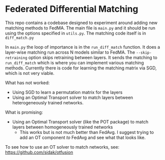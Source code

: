 # Federated Differential Matching

This repo contains a codebase designed to experiment around adding new matching methods to FedMA. The main file is `main.py` and it should be run using the options specified in `utils.py`. The matching code itself is in `diff_match.py`

In `main.py` the loop of importance is in the `run_diff_match` function. It does a layer-wise matching run across N models similar to FedMA. The `--skip-retraining` option skips retraining between layers. It sends the matching to `run_diff_match` which is where you can implement various matching methods. Currently there is code for learning the matching matrix via SGD, which is not very viable.

What has not worked:
- Using SGD to learn a permutation matrix for the layers
- Using an Optimal Transport solver to match layers between heterogeneously trained networks.

What is promising:

- Using an Optimal Transport solver (like the POT package) to match layers between homogeneously trained networks
    - This works but is not much better than FedAvg. I suggest trying to add an OT component _to_ FedAvg and see what that looks like.

To see how to use an OT solver to match networks, see: https://github.com/sidak/otfusion